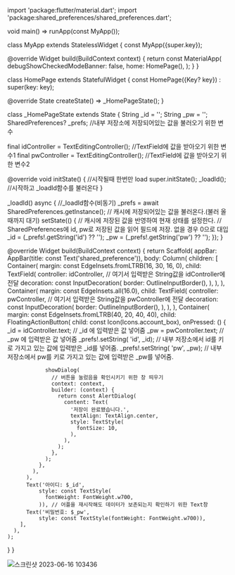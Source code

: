 import 'package:flutter/material.dart';
import 'package:shared_preferences/shared_preferences.dart';

void main() => runApp(const MyApp());

class MyApp extends StatelessWidget {
  const MyApp({super.key});

  @override
  Widget build(BuildContext context) {
    return const MaterialApp(
      debugShowCheckedModeBanner: false,
      home: HomePage(),
    );
  }
}

class HomePage extends StatefulWidget {
  const HomePage({Key? key}) : super(key: key);

  @override
  State<HomePage> createState() => _HomePageState();
}

class _HomePageState extends State<HomePage> {
  String _id = '';
  String _pw = '';
  SharedPreferences? _prefs; //내부 저장소에 저장되어있는 값을 불러오기 위한 변수

  final idController = TextEditingController(); //TextField에 값을 받아오기 위한 변수1
  final pwController = TextEditingController(); //TextField에 값을 받아오기 위한 변수2

  @override
  void initState() { //시작될때 한번만 load
    super.initState();
    _loadId(); //시작하고 _loadId함수를 불러온다
  }

  _loadId() async { //_loadId함수(비동기)
    _prefs = await SharedPreferences.getInstance(); // 캐시에 저장되어있는 값을 불러온다.(불러 올때까지 대기)
    setState(() {
      // 캐시에 저장된 값을 반영하여 현재 상태를 설정한다.
      // SharedPreferences에 id, pw로 저장된 값을 읽어 필드에 저장. 없을 경우 0으로 대입
      _id = (_prefs!.getString('id') ?? '');
      _pw = (_prefs!.getString('pw') ?? '');
    });
  }

  @override
  Widget build(BuildContext context) {
    return Scaffold(
      appBar: AppBar(title: const Text('shared_preference')),
      body: Column(
        children: [
          Container(
            margin: const EdgeInsets.fromLTRB(16, 30, 16, 0),
            child: TextField(
              controller: idController, // 여기서 입력받은 String값을 idController에 전달
              decoration: const InputDecoration(
                border: OutlineInputBorder(),
              ),
            ),
          ),
          Container(
            margin: const EdgeInsets.all(16.0),
            child: TextField(
              controller: pwController, // 여기서 입력받은 String값을 pwController에 전달
              decoration: const InputDecoration(
                border: OutlineInputBorder(),
              ),
            ),
          ),
          Container(
            margin: const EdgeInsets.fromLTRB(40, 20, 40, 40),
            child: FloatingActionButton(
              child: const Icon(Icons.account_box),
              onPressed: () {
                _id = idController.text; // _id 에 입력받은 값 넣어줌
                _pw = pwController.text; // _pw 에 입력받은 값 넣어줌
                _prefs!.setString(
                    'id', _id); // 내부 저장소에서 id를 키로 가지고 있는 값에 입력받은 _id를 넣어줌.
                _prefs!.setString(
                    'pw', _pw); // 내부 저장소에서 pw를 키로 가지고 있는 값에 입력받은 _pw를 넣어줌.

                showDialog(
                  // 버튼을 눌렀음을 확인시키기 위한 창 띄우기
                  context: context,
                  builder: (context) {
                    return const AlertDialog(
                      content: Text(
                        '저장이 완료됐습니다.',
                        textAlign: TextAlign.center,
                        style: TextStyle(
                          fontSize: 10,
                        ),
                      ),
                    );
                  },
                );
              },
            ),
          ),
          Text('아이디: $_id',
              style: const TextStyle(
                fontWeight: FontWeight.w700,
              )), // 어플을 재시작해도 데이터가 보존되는지 확인하기 위한 Text창
          Text('비밀번호: $_pw',
              style: const TextStyle(fontWeight: FontWeight.w700)),
        ],
      ),
    );
  }
}

![스크린샷 2023-06-16 103436](https://github.com/ljyo2o9/C/assets/126755727/8c6e40c2-1893-411f-82e7-dd7cf9bd3f3a)
